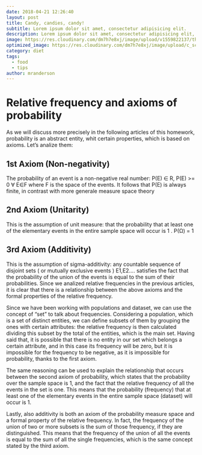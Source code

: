 ```yaml
---
date: 2018-04-21 12:26:40
layout: post
title: Candy, candies, candy!
subtitle: Lorem ipsum dolor sit amet, consectetur adipisicing elit.
description: Lorem ipsum dolor sit amet, consectetur adipisicing elit, sed do eiusmod tempor incididunt ut labore et dolore magna aliqua.
image: https://res.cloudinary.com/dm7h7e8xj/image/upload/v1559822137/theme11_vei7iw.jpg
optimized_image: https://res.cloudinary.com/dm7h7e8xj/image/upload/c_scale,w_380/v1559822137/theme11_vei7iw.jpg
category: diet
tags:
  - food
  - tips
author: mranderson
---
```


# Relative frequency and axioms of probability
As we will discuss more precisely in the following articles of this homework, probability is an abstract entity, whit certain properties, which is based on axioms. Let’s analize them:

## 1st Axiom (Non-negativity)

The probability of an event is a non-negative real number: P(E) ∈ R, P(E) >= 0 ∀ E∈F where F is the space of the events. It follows that P(E) is always finite, in contrast with more generale measure space theory

## 2nd Axiom (Unitarity)

This is the assumption of unit measure: that the probability that at least one of the elementary events in the entire sample space will occur is 1 . P(Ω) = 1
## 3rd Axiom (Additivity)

This is the assumption of sigma-additivity: any countable sequence of disjoint sets ( or mutually exclusive events ) E1,E2…. satisfies the fact that the probability of the union of the events is equal to the sum of their probabilities.
Since we analized relative frequencies in the previous articles, it is clear that there is a relationship between the above axioms and the formal properties of the relative frequency.

Since we have been working with populations and dataset, we can use the concept of “set” to talk about frequencies. Considering a population, which is a set of distinct entities, we can define subsets of them by grouping the ones with certain attributes: the relative frequency is then calculated dividing this subset by the total of the entities, which is the main set. Having said that, it is possible that there is no entity in our set which belongs a certain attribute, and in this case its frequency will be zero, but it is impossible for the frequency to be negative, as it is impossible for probability, thanks to the first axiom.

The same reasoning can be used to explain the relationship that occurs between the second axiom of probability, which states that the probability over the sample space is 1, and the fact that the relative frequency of all the events in the set is one. This means that the probability (frequency) that at least one of the elementary events in the entire sample space (dataset) will occur is 1.

Lastly, also additivity is both an axiom of the probability measure space and a formal property of the relative frequency. In fact, the frequency of the union of two or more subsets is the sum of those frequency, if they are distinguished. This means that the frequency of the union of all the events is equal to the sum of all the single frequencies, which is the same concept stated by the third axiom.





